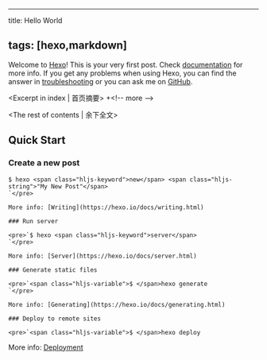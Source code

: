 * * *

title: Hello World

## tags: [hexo,markdown]

Welcome to [Hexo](https://hexo.io/)! This is your very first post. Check [documentation](https://hexo.io/docs/) for more info. If you get any problems when using Hexo, you can find the answer in [troubleshooting](https://hexo.io/docs/troubleshooting.html) or you can ask me on [GitHub](https://github.com/hexojs/hexo/issues).

&lt;Excerpt in index | 首页摘要&gt; 
+&lt;!-- more --&gt;

&lt;The rest of contents | 余下全文&gt;

## Quick Start

### Create a new post

    $ hexo <span class="hljs-keyword">new</span> <span class="hljs-string">"My New Post"</span>
    `</pre>

    More info: [Writing](https://hexo.io/docs/writing.html)

    ### Run server

    <pre>`$ hexo <span class="hljs-keyword">server</span>
    `</pre>

    More info: [Server](https://hexo.io/docs/server.html)

    ### Generate static files

    <pre>`<span class="hljs-variable">$ </span>hexo generate
    `</pre>

    More info: [Generating](https://hexo.io/docs/generating.html)

    ### Deploy to remote sites

    <pre>`<span class="hljs-variable">$ </span>hexo deploy

More info: [Deployment](https://hexo.io/docs/deployment.html)